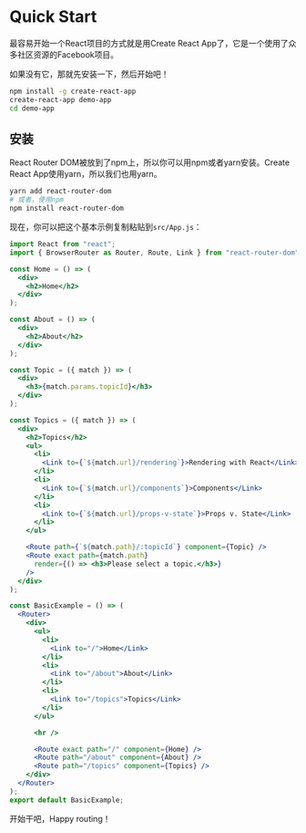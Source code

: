 # Quick Start

最容易开始一个React项目的方式就是用Create React App了，它是一个使用了众多社区资源的Facebook项目。

如果没有它，那就先安装一下，然后开始吧！

```sh
npm install -g create-react-app
create-react-app demo-app
cd demo-app
```

## 安装

React Router DOM被放到了npm上，所以你可以用npm或者yarn安装。Create React App使用yarn，所以我们也用yarn。

```sh
yarn add react-router-dom
# 或者，使用npm
npm install react-router-dom
```

现在，你可以把这个基本示例复制粘贴到`src/App.js`：

```jsx
import React from "react";
import { BrowserRouter as Router, Route, Link } from "react-router-dom";

const Home = () => (
  <div>
    <h2>Home</h2>
  </div>
);

const About = () => (
  <div>
    <h2>About</h2>
  </div>
);

const Topic = ({ match }) => (
  <div>
    <h3>{match.params.topicId}</h3>
  </div>
);

const Topics = ({ match }) => (
  <div>
    <h2>Topics</h2>
    <ul>
      <li>
        <Link to={`${match.url}/rendering`}>Rendering with React</Link>
      </li>
      <li>
        <Link to={`${match.url}/components`}>Components</Link>
      </li>
      <li>
        <Link to={`${match.url}/props-v-state`}>Props v. State</Link>
      </li>
    </ul>

    <Route path={`${match.path}/:topicId`} component={Topic} />
    <Route exact path={match.path}
      render={() => <h3>Please select a topic.</h3>}
    />
  </div>
);

const BasicExample = () => (
  <Router>
    <div>
      <ul>
        <li>
          <Link to="/">Home</Link>
        </li>
        <li>
          <Link to="/about">About</Link>
        </li>
        <li>
          <Link to="/topics">Topics</Link>
        </li>
      </ul>

      <hr />

      <Route exact path="/" component={Home} />
      <Route path="/about" component={About} />
      <Route path="/topics" component={Topics} />
    </div>
  </Router>
);
export default BasicExample;
```

开始干吧，Happy routing！